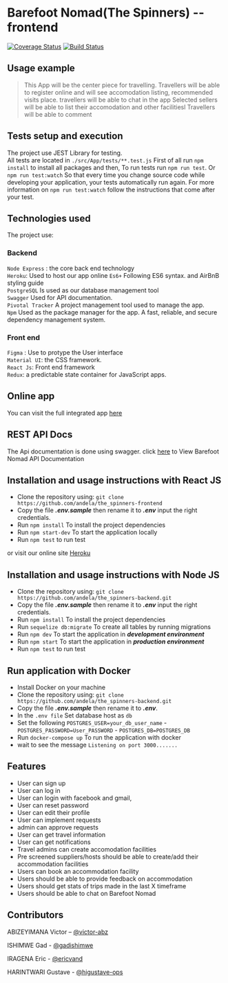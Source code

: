 # Barefoot Nomad(The Spinners) -- frontend

[![Coverage Status](https://coveralls.io/repos/github/gadishimwe/Barefoot-React/badge.svg?branch=develop)](https://coveralls.io/github/gadishimwe/Barefoot-React?branch=develop)
[![Build Status](https://travis-ci.org/Barefoot-React.svg?branch=develop)](https://travis-ci.org/Barefoot-React)
## Usage example

>This App will be the center piece for travelling. 
Travellers will be able to register online and will see accomodation listing, recommended visits place.
travellers will be able to chat in the app
Selected sellers will be able to list their accomodation and other facilitiesl
Travellers will be able to comment

## Tests setup and execution
The project use JEST Library for testing.  
All tests are located in `./src/App/tests/**.test.js`
First of all run `npm install` to install all packages and then, 
To run tests run `npm run test`. Or `npm run test:watch` So that every time you change source code while developing your application, your tests automatically run again. For more information on `npm run test:watch` follow the instructions that come after your test.

## Technologies used

The project use:  
### Backend
 `Node Express` : the core back end technology  
 `Heroku`: Used to host our app online
 `Es6+` Following ES6 syntax. and AirBnB styling guide  
 `PostgreSQL` Is used as our database management tool  
 `Swagger` Used for API documentation.  
 `Pivotal Tracker` A project management tool used to manage the app.  
 `Npm` Used as the package manager for the app. A fast, reliable, and secure dependency management system.  

### Front end
 `Figma` : Use to protype the User interface  
 `Material UI`: the CSS framework.  
 `React Js`: Front end framework  
 `Redux`: a predictable state container for JavaScript apps.
    
## Online app
You can visit the full integrated app [here](https://spinners-frontend-stage.herokuapp.com/)

## REST API Docs
The Api documentation is done using swagger. click [here](#) to View Barefoot Nomad API Documentation
  

## Installation and usage instructions with React JS

* Clone the repository using: `git clone https://github.com/andela/the_spinners-frontend `  
* Copy the file ***.env.sample*** then rename it to ***.env*** input the right credentials.  
* Run `npm install` To install the project dependencies    
* Run `npm start-dev` To start the application locally
* Run `npm test` to run test  

or visit our online site [Heroku](https://spinners-frontend-stage.herokuapp.com/)

## Installation and usage instructions with Node JS

* Clone the repository using: `git clone https://github.com/andela/the_spinners-backend.git `  
* Copy the file ***.env.sample*** then rename it to ***.env*** input the right credentials.  
* Run `npm install` To install the project dependencies   
* Run `sequelize db:migrate` To create all tables by running migrations  
* Run `npm dev` To start the application in ***development environment***  
* Run `npm start` To start the application in ***production environment***
* Run `npm test` to run test 
 
 ## Run application with Docker
* Install Docker on your machine
* Clone the repository using: `git clone https://github.com/andela/the_spinners-backend.git `  
* Copy the file ***.env.sample*** then rename it to ***.env***.  
* In the `.env file` Set database host as `db`
* Set the following `POSTGRES_USER=your_db_user_name`
      - `POSTGRES_PASSWORD=User_PASSWORD`
      - `POSTGRES_DB=POSTGRES_DB`
* Run `docker-compose up` To run the application with docker   
* wait to see the message `Listening on port 3000.......` 


## Features
* User can sign up
* User can log in
* User can login with facebook and gmail, 
* User can reset password
* User can edit their profile
* User can implement requests
* admin can approve requests
* User can get travel information
* User can get notifications
* Travel admins can create accomodation facilities
* Pre screened suppliers/hosts should be able to create/add their accommodation facilities
* Users can book an accommodation facility
* Users should be able to provide feedback on accommodation
* Users should get stats of trips made in the last X timeframe
* Users should be able to chat on Barefoot Nomad


## Contributors

ABIZEYIMANA Victor – [@victor-abz](https://github.com/victor-abz)

ISHIMWE Gad - [@gadishimwe](https://github.com/gadishimwe)

IRAGENA Eric - [@ericvand](https://github.com/erickvand)

HARINTWARI Gustave - [@higustave-ops](https://github.com/higustave-ops)
